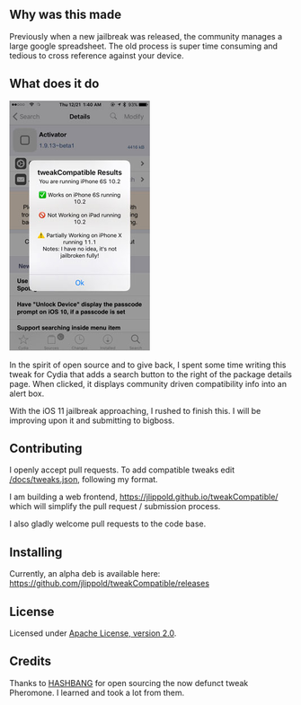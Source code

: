 ## Why was this made

Previously when a new jailbreak was released, the community manages a large google spreadsheet. The old process is super time consuming and tedious to cross reference against your device.

## What does it do

![Screenshot](docs/screenshot.jpg?raw=true "Screenshot")

In the spirit of open source and to give back, I spent some time writing this tweak for Cydia that adds a search button to the right of the package details page. When clicked, it displays community driven compatibility info into an alert box.

With the iOS 11 jailbreak approaching, I rushed to finish this. I will be improving upon it and submitting to bigboss.

## Contributing

I openly accept pull requests. To add compatible tweaks edit [/docs/tweaks.json](/docs/tweaks.json), following my format.

I am building a web frontend, https://jlippold.github.io/tweakCompatible/  which will simplify the pull request / submission process.

I also gladly welcome pull requests to the code base.

## Installing

Currently, an alpha deb is available here: https://github.com/jlippold/tweakCompatible/releases

## License

Licensed under [Apache License, version 2.0](https://www.apache.org/licenses/LICENSE-2.0.html).

## Credits

Thanks to [HASHBANG](https://github.com/hbang) for open sourcing the now defunct tweak Pheromone. I learned and took a lot from them.